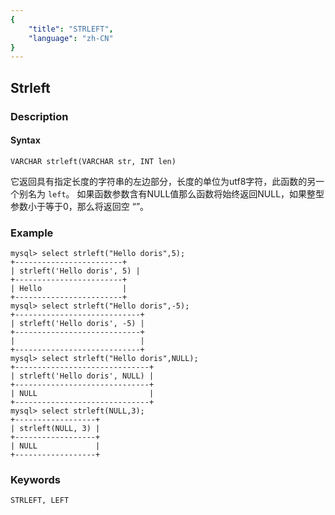 ```yaml
---
{
    "title": "STRLEFT",
    "language": "zh-CN"
}
---
```


<!-- 
Licensed to the Apache Software Foundation (ASF) under one
or more contributor license agreements.  See the NOTICE file
distributed with this work for additional information
regarding copyright ownership.  The ASF licenses this file
to you under the Apache License, Version 2.0 (the
"License"); you may not use this file except in compliance
with the License.  You may obtain a copy of the License at

  http://www.apache.org/licenses/LICENSE-2.0

Unless required by applicable law or agreed to in writing,
software distributed under the License is distributed on an
"AS IS" BASIS, WITHOUT WARRANTIES OR CONDITIONS OF ANY
KIND, either express or implied.  See the License for the
specific language governing permissions and limitations
under the License.
-->

## Strleft
### Description
#### Syntax

`VARCHAR strleft(VARCHAR str, INT len)`


它返回具有指定长度的字符串的左边部分，长度的单位为utf8字符，此函数的另一个别名为 `left`。
如果函数参数含有NULL值那么函数将始终返回NULL，如果整型参数小于等于0，那么将返回空 “”。

### Example

```
mysql> select strleft("Hello doris",5);
+------------------------+
| strleft('Hello doris', 5) |
+------------------------+
| Hello                  |
+------------------------+
mysql> select strleft("Hello doris",-5);
+----------------------------+
| strleft('Hello doris', -5) |
+----------------------------+
|                            |
+----------------------------+
mysql> select strleft("Hello doris",NULL);
+------------------------------+
| strleft('Hello doris', NULL) |
+------------------------------+
| NULL                         |
+------------------------------+
mysql> select strleft(NULL,3);
+------------------+
| strleft(NULL, 3) |
+------------------+
| NULL             |
+------------------+
```
### Keywords
    STRLEFT, LEFT